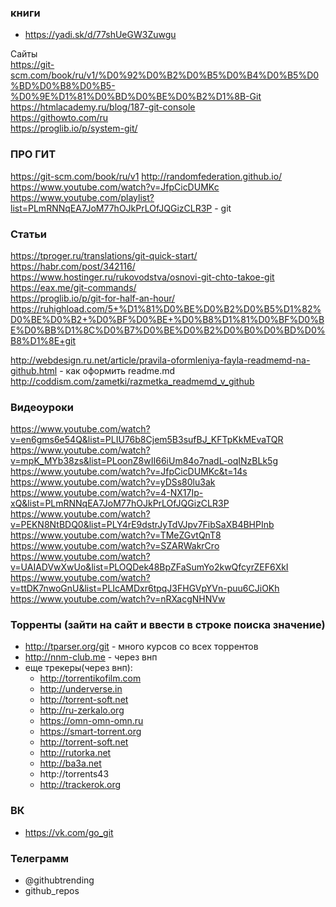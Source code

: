 ### книги
+ https://yadi.sk/d/77shUeGW3Zuwgu

Сайты</br>
https://git-scm.com/book/ru/v1/%D0%92%D0%B2%D0%B5%D0%B4%D0%B5%D0%BD%D0%B8%D0%B5-%D0%9E%D1%81%D0%BD%D0%BE%D0%B2%D1%8B-Git</br>
https://htmlacademy.ru/blog/187-git-console</br>
https://githowto.com/ru</br>
https://proglib.io/p/system-git/</br>



### ПРО ГИТ
https://git-scm.com/book/ru/v1
http://randomfederation.github.io/
https://www.youtube.com/watch?v=JfpCicDUMKc
https://www.youtube.com/playlist?list=PLmRNNqEA7JoM77hOJkPrLOfJQGizCLR3P - git


### Статьи</br>
https://tproger.ru/translations/git-quick-start/</br>
https://habr.com/post/342116/</br>
https://www.hostinger.ru/rukovodstva/osnovi-git-chto-takoe-git</br>
https://eax.me/git-commands/</br>
https://proglib.io/p/git-for-half-an-hour/</br>
https://ruhighload.com/5+%D1%81%D0%BE%D0%B2%D0%B5%D1%82%D0%BE%D0%B2+%D0%BF%D0%BE+%D0%B8%D1%81%D0%BF%D0%BE%D0%BB%D1%8C%D0%B7%D0%BE%D0%B2%D0%B0%D0%BD%D0%B8%D1%8E+git</br>

http://webdesign.ru.net/article/pravila-oformleniya-fayla-readmemd-na-github.html - как оформить readme.md</br>
http://coddism.com/zametki/razmetka_readmemd_v_github</br>


### Видеоуроки</br>
https://www.youtube.com/watch?v=en6gms6e54Q&list=PLIU76b8Cjem5B3sufBJ_KFTpKkMEvaTQR</br>
https://www.youtube.com/watch?v=mpK_MYb38zs&list=PLoonZ8wII66iUm84o7nadL-oqINzBLk5g</br>
https://www.youtube.com/watch?v=JfpCicDUMKc&t=14s</br>
https://www.youtube.com/watch?v=yDSs80lu3ak</br>
https://www.youtube.com/watch?v=4-NX17Ip-xQ&list=PLmRNNqEA7JoM77hOJkPrLOfJQGizCLR3P</br>
https://www.youtube.com/watch?v=PEKN8NtBDQ0&list=PLY4rE9dstrJyTdVJpv7FibSaXB4BHPInb</br>
https://www.youtube.com/watch?v=TMeZGvtQnT8</br>
https://www.youtube.com/watch?v=SZARWakrCro</br>
https://www.youtube.com/watch?v=UAIADVwXwUo&list=PLOQDek48BpZFaSumYo2kwQfcyrZEF6XkI</br>
https://www.youtube.com/watch?v=ttDK7nwoGnU&list=PLIcAMDxr6tpqJ3FHGVpYVn-puu6CJiOKh</br>
https://www.youtube.com/watch?v=nRXacgNHNVw</br>

### Торренты (зайти на сайт и ввести в строке поиска значение)
+ http://tparser.org/git - много курсов со всех торрентов
+ http://nnm-club.me - через внп
+ еще трекеры(через внп):
  + http://torrentikofilm.com
  + http://underverse.in
  + http://torrent-soft.net
  + http://ru-zerkalo.org
  + https://omn-omn-omn.ru
  + https://smart-torrent.org
  + http://torrent-soft.net
  + http://rutorka.net
  + http://ba3a.net
  + http://torrents43
  + http://trackerok.org

### ВК
+ https://vk.com/go_git

### Телеграмм
+ @githubtrending
+ github_repos

